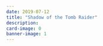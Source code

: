 ```yaml
---
date: 2019-07-12
title: "Shadow of the Tomb Raider"
description:
card-image: 0
banner-image: 1
---
```


